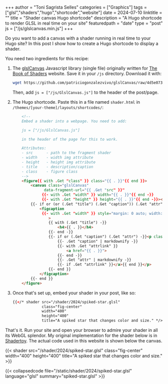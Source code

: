 +++
author = "Toni Sagrista Selles"
categories = ["Graphics"]
tags = ["glsl","shaders","hugo","shortcode","website"]
date = 2024-07-10
linktitle = ""
title = "Shader canvas Hugo shortcode"
description = "A Hugo shortcode to render GLSL in real time on your site"
featuredpath = "date"
type = "post"
js = ["/js/glslcanvas.min.js"]
+++

Do you want to add a canvas with a shader running in real time to your Hugo site? In this post I show how to create a Hugo shortcode to display a shader.

<!--more-->

You need two ingredients for this recipe:

1. The [glslCanvas](https://github.com/patriciogonzalezvivo/glslCanvas) Javascript library (single file) originally written for [The Book of Shaders](http://thebookofshaders.com/) website. Save it in your `/js` directory. Download it with:
    ```bash
    wget https://github.com/patriciogonzalezvivo/glslCanvas/raw/4d5e073bf135692178d7cb62b5cc32dac2dae19f/src/GlslCanvas.js
    ```
    Then, add ``js = ["/js/GlslCanvas.js"]`` to the header of the post/page.

2. The Hugo shortcode. Paste this in a file named ``shader.html`` in `/themes/[your-theme]/layouts/shortcodes/`: 
    ```html
        <!-- 
        Embed a shader into a webpage. You need to add:

        js = ["/js/GlslCanvas.js"]

        in the header of the page for this to work.

        Attributes:
        - src      - path to the fragment shader
        - width    - width img attribute
        - height   - height img attribute
        - title    - description/caption
        - class    - figure class
        -->
        <figure{{ with .Get "class" }} class="{{ . }}"{{ end }}>
            <canvas class="glslCanvas" 
                  data-fragment-url="{{ .Get "src" }}"
                 {{- with .Get "width" }} width="{{ . }}"{{ end -}}
                 {{- with .Get "height" }} height="{{ . }}"{{ end -}}></canvas>
            {{- if or (or (.Get "title") (.Get "caption")) (.Get "attr") -}}
                <figcaption
                 {{- with .Get "width" }} style="margin: 0 auto; width:{{ . }};"{{ end -}}
                    >
                    {{ with (.Get "title") -}}
                        <h4>{{ . }}</h4>
                    {{- end -}}
                    {{- if or (.Get "caption") (.Get "attr") -}}<p class="fig-attribution">
                        {{- .Get "caption" | markdownify -}}
                        {{- with .Get "attrlink" }}
                            <a href="{{ . }}">
                        {{- end -}}
                        {{- .Get "attr" | markdownify -}}
                        {{- if .Get "attrlink" }}</a>{{ end }}</p>
                    {{- end }}
                </figcaption>
            {{- end }}
        </figure>
 
    ```

3. Once that's set up, embed your shader in your post, like so:

    ```html
    {{</* shader src="/shader/2024/spiked-star.glsl" 
                 class="fig-center" 
                 width="400" 
                 height="400" 
                 title="A spiked star that changes color and size." */>}}
    ```

That's it. Run your site and open your browser to admire your shader in all its WebGL splendor. My original implementation for the shader below is in [Shadertoy](https://www.shadertoy.com/view/3slBD8). The actual code used in this website is shown below the canvas.

{{< shader src="/shader/2024/spiked-star.glsl" 
             class="fig-center" 
             width="400" 
             height="400" 
             title="A spiked star that changes color and size." >}}


{{< collapsedcode file="/static/shader/2024/spiked-star.glsl" language="glsl" summary="spiked-star.glsl" >}}
